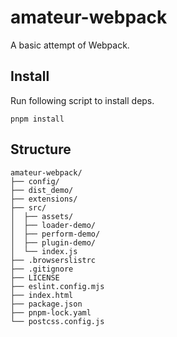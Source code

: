 # amateur-webpack

A basic attempt of Webpack.

## Install

Run following script to install deps.

```shell
pnpm install
```

## Structure

```text
amateur-webpack/ 
├── config/
├── dist_demo/
├── extensions/
├── src/
│  ├── assets/
│  ├── loader-demo/
│  ├── perform-demo/
│  ├── plugin-demo/
│  └── index.js
├── .browserslistrc
├── .gitignore
├── LICENSE
├── eslint.config.mjs
├── index.html
├── package.json
├── pnpm-lock.yaml
└── postcss.config.js

```